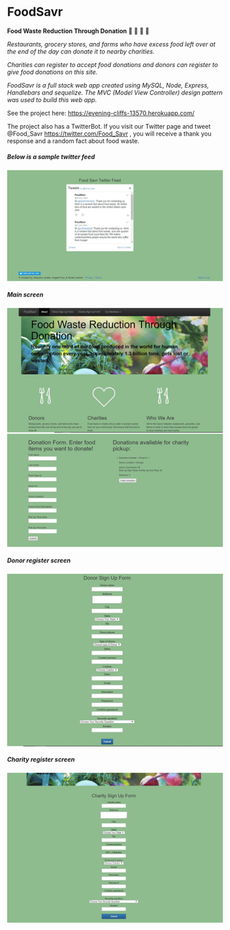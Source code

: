 
# FoodSavr

**Food Waste Reduction Through Donation**
:rice: :bread: :apple: :corn:

*Restaurants, grocery stores, and farms who have excess food left over at the end of the day can donate it to nearby charities.*

*Charities can register to accept food donations and donors can register to give food donations on this site.*

*FoodSavr is a full stack web app created using MySQL, Node, Express, Handlebars and sequelize. The MVC (Model View Controller) design pattern was used to build this web app.*

See the project here: https://evening-cliffs-13570.herokuapp.com/

The project also has a TwitterBot. If you visit our Twitter page and tweet @Food_Savr https://twitter.com/Food_Savr , you will receive a thank you response and a random fact about food waste.

##### Below is a sample twitter feed
![screen](public/img/foodmain3.jpg)

##### Main screen
![screen](public/img/foodmain1.jpg)
![screen](public/img/foodmain2.jpg)

##### Donor register screen
![screen](public/img/fooddonor.jpg)

##### Charity register screen
![screen](public/img/foodcharity.jpg)




